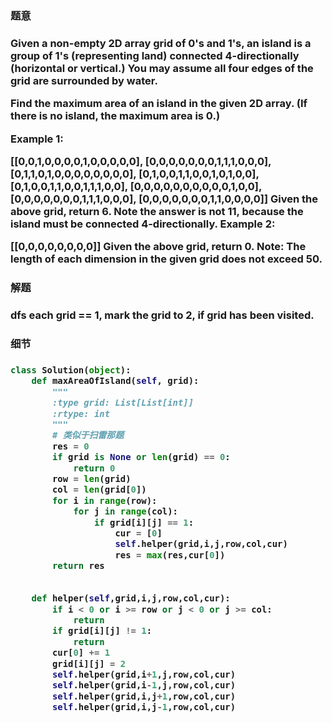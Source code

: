 


<h3>题意<h3>
<p>
Given a non-empty 2D array grid of 0's and 1's, an island is a group of 1's (representing land) connected 4-directionally (horizontal or vertical.) You may assume all four edges of the grid are surrounded by water.

Find the maximum area of an island in the given 2D array. (If there is no island, the maximum area is 0.)

Example 1:

[[0,0,1,0,0,0,0,1,0,0,0,0,0],
 [0,0,0,0,0,0,0,1,1,1,0,0,0],
 [0,1,1,0,1,0,0,0,0,0,0,0,0],
 [0,1,0,0,1,1,0,0,1,0,1,0,0],
 [0,1,0,0,1,1,0,0,1,1,1,0,0],
 [0,0,0,0,0,0,0,0,0,0,1,0,0],
 [0,0,0,0,0,0,0,1,1,1,0,0,0],
 [0,0,0,0,0,0,0,1,1,0,0,0,0]]
Given the above grid, return 6. Note the answer is not 11, because the island must be connected 4-directionally.
Example 2:

[[0,0,0,0,0,0,0,0]]
Given the above grid, return 0.
Note: The length of each dimension in the given grid does not exceed 50.
<p>




<h3>解题<h3>
<p>
dfs each grid == 1, mark the grid to 2, if grid has been visited. 
<p>


<h3>细节<h3>
<p>

<p>



```python
class Solution(object):
    def maxAreaOfIsland(self, grid):
        """
        :type grid: List[List[int]]
        :rtype: int
        """
        # 类似于扫雷那题
        res = 0
        if grid is None or len(grid) == 0:
            return 0
        row = len(grid)
        col = len(grid[0])
        for i in range(row):
            for j in range(col):
                if grid[i][j] == 1:
                    cur = [0]
                    self.helper(grid,i,j,row,col,cur)
                    res = max(res,cur[0])
        return res
                    
    
    def helper(self,grid,i,j,row,col,cur):
        if i < 0 or i >= row or j < 0 or j >= col:
            return
        if grid[i][j] != 1:
            return
        cur[0] += 1
        grid[i][j] = 2
        self.helper(grid,i+1,j,row,col,cur)
        self.helper(grid,i-1,j,row,col,cur)
        self.helper(grid,i,j+1,row,col,cur)
        self.helper(grid,i,j-1,row,col,cur)
        

```
